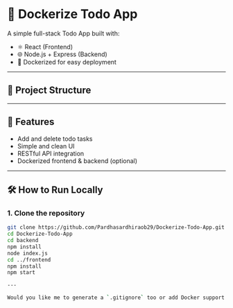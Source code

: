 # 📝 Dockerize Todo App

A simple full-stack Todo App built with:

- ⚛️ React (Frontend)
- 🌐 Node.js + Express (Backend)
- 🐳 Dockerized for easy deployment

---

## 📂 Project Structure


---

## 🚀 Features

- Add and delete todo tasks
- Simple and clean UI
- RESTful API integration
- Dockerized frontend & backend (optional)

---

## 🛠️ How to Run Locally

### 1. Clone the repository

```bash
git clone https://github.com/Pardhasardhiraob29/Dockerize-Todo-App.git
cd Dockerize-Todo-App
cd backend
npm install
node index.js
cd ../frontend
npm install
npm start

---

Would you like me to generate a `.gitignore` too or add Docker support section now?
